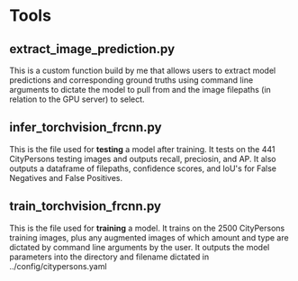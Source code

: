 # Tools

## extract_image_prediction.py

This is a custom function build by me that allows users to extract model predictions and corresponding ground truths using command line
arguments to dictate the model to pull from and the image filepaths (in relation to the GPU server) to select. 

## infer_torchvision_frcnn.py

This is the file used for **testing** a model after training. It tests on the 441 CityPersons testing images and outputs recall, preciosin,
and AP. It also outputs a dataframe of filepaths, confidence scores, and IoU's for False Negatives and False Positives.

## train_torchvision_frcnn.py

This is the file used for **training** a model. It trains on the 2500 CityPersons training images, plus any augmented images of which amount
and type are dictated by command line arguments by the user. It outputs the model parameters into the directory and filename dictated in
../config/citypersons.yaml
